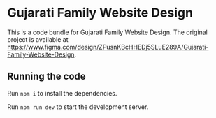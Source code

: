 
  # Gujarati Family Website Design

  This is a code bundle for Gujarati Family Website Design. The original project is available at https://www.figma.com/design/ZPusnKBcHHEDj5SLuE289A/Gujarati-Family-Website-Design.

  ## Running the code

  Run `npm i` to install the dependencies.

  Run `npm run dev` to start the development server.
  